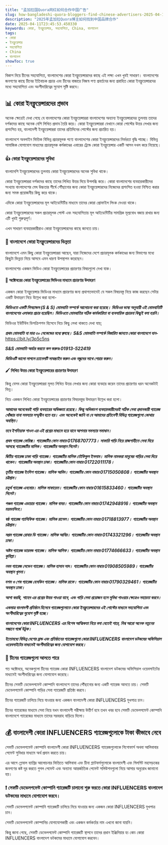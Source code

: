```yaml
---
title: "孟加拉国Quora网红如何合作中国广告"
slug: how-bangladeshi-quora-bloggers-find-chinese-advertisers-2025-04-11
description: "2025年孟加拉Quora博主如何找到中国品牌合作"
date: 2025-04-11T23:45:53.450330
keywords: কোরা, ইনফ্লুয়েন্সার, সহযোগিতা, China, বাংলাদেশ
tags:
- কোরা
- ইনফ্লুয়েন্সার
- সহযোগিতা
- China
- বাংলাদেশ
showToc: true
---
```


বিকাশ নিয়ে চীনের সহযোগিতা, বাংলাদেশের কোরা ইনফ্লুয়েন্সারদের কাছে এই লক্ষ্য এখন খুবই সাধারণ। বাংলাদেশের জনগণের কাছে চীনের ইতিবাচক প্রচার এবং চীনের বাজারে নিজস্ব পণ্য প্রবর্তনের জন্য প্রবাহিত কোরা ইনফ্লুয়েন্সারদের মধ্যে সহযোগিতা এবং অংশীদারিত্বের সুযোগ সৃষ্টি করবে। 

## 📊 কোরা ইনফ্লুয়েন্সারদের প্রভাব

অনেক ক্ষেত্রেই দেখা গেছে যে বাংলাদেশের কোরা ইনফ্লুয়েন্সাররা বাংলাদেশের অন্যান্য ইনফ্লুয়েন্সারদের তুলনায় তাদের দর্শকদের কাছে অনেক বেশি লিখিত প্রভাব তৈরি করে। কোরা ইনফ্লুয়েন্সাররা যেখানে কোরা পোস্টের উত্তর লেখার জন্য প্রশংসিত হয়, বাংলাদেশী ইনফ্লুয়েন্সাররা তাদের প্রতিদিনের পোস্টের জন্য প্রচারিত হয়।

বাংলাদেশে অনলাইন ভিত্তিক বিভিন্ন প্রচারমূলক পণ্যে বাংলাদেশের কোরা ইনফ্লুয়েন্সারদের নির্ভরতা বৃদ্ধি পাচ্ছে। বিভিন্ন সামাজিক যোগাযোগ মাধ্যমের প্রচারমূলক কর্মকাণ্ডের এবারের ট্রেন্ডে কোরা ইনফ্লুয়েন্সার একটি আসন দখল করে নিয়েছে।

### 👍 কোরা ইনফ্লুয়েন্সারদের সুবিধা

বাংলাদেশি ইনফ্লুয়েন্সারদের তুলনায় কোরা ইনফ্লুয়েন্সারদের অনেক সুবিধা থাকে।

কোরা ইনফ্লুয়েন্সাররা দর্শকদের কাছে তাদের লিখিত উত্তর দিয়ে উপলব্ধি করে। কোরা বাংলাদেশের ব্যবহারকারীদের সংখ্যায় বাংলাদেশের মেঘ উচ্চতার শীর্ষে পৌঁছানোর জন্য কোরা ইনফ্লুয়েন্সারদের নিজেদের প্রশংসিত হওয়া নিশ্চিত করার জন্য সমস্ত প্রয়োজনীয় কিছু করে থাকে।

এদিকে কোরা ইনফ্লুয়েন্সারদের মূল আইডেন্টিটির মাধ্যমে তাদের কোরা প্রোফাইল লিংক দেওয়া থাকে। 

কোরা ইনফ্লুয়েন্সারদের সকল প্রচারমূলক পোস্ট এবং সহযোগিতায় মূল আইডেন্টিটির সামগ্রিক মূল্যবোধ বজায় রাখার জন্য এটি খুবই গুরুত্বপূর্ণ। 

এখন সাধারণ ব্যবহারকারীরাও কোরা ইনফ্লুয়েন্সারদের কাছে জানতে চায়।

### 👥 বাংলাদেশে কোরা ইনফ্লুয়েন্সারদের ভিন্নতা

বাংলাদেশে এমন কিছু কোরা ইনফ্লুয়েন্সাররা আছেন, যারা নিজেদের দেশে প্রচারমূলক কর্মকাণ্ডের জন্য বিভাগের মধ্যে কিছুটা ভিন্নতা নিয়ে আসবে এমন ধারণা উপস্থাপন করেছেন।

বাংলাদেশের একজন ভিডিও কোরা ইনফ্লুয়েন্সারের প্রচারণার বিষয়গুলো দেখা যাক।

#### 🎥 অক্টোবরের কোরা ইনফ্লুয়েন্সারের ভিডিওর মাধ্যমে প্রচারণার উদাহরণ

একজন কোরা ইনফ্লুয়েন্সার ভিডিওর মাধ্যমে প্রচারণার জন্য প্রথাগতভাবেই যে সকল বিষয়বস্তু নিয়ে কাজ করছেন সেটার একটি উদাহরণ নিচে উল্লেখ করা হলো-

***ভিডিওতে একটি সিঅ্যান্ডস (S & S) মোমবাতি সম্পর্কে আলোচনা করা হয়েছে। ভিডিওর ভাষ্য অনুযায়ী এই মোমবাতিটি বাংলাদেশের এলাকায় প্রচার হয়েছিল। ভিডিওতে মোমবাতির সঠিক কার্যকারিতা বা ব্যবসায়িক প্রচারনা কিছুই বলা হয়নি।***


ভিডিওর ইউটিউব ডিসক্রিপশন হিসেবে নিচে কিছু লেখা থাকতে দেখা যায়;

***প্রথম মোমবাতি যা মাত্র ৩০ সেকেন্ডের মধ্যে জ্বলছে।***
***S&S মোমবাতি সম্পর্কে বিস্তারিত জানতে কোরা বাংলাদেশে যান-*** 
https://bit.ly/3p5c5ns

***S&S মোমবাতি অর্ডার করতে কল করুনঃ 01913-522419***

***ভিডিওটি ভালো লাগলে চ্যানেলটি সাবস্ক্রাইব করুন এবং বন্ধুদের সাথে শেয়ার করুন।***

#### 🖌 লিখিত উত্তর কোরা ইনফ্লুয়েন্সারের প্রচারণার উদাহরণ

কিন্তু যেসব কোরা ইনফ্লুয়েন্সাররা মূলত লিখিত উত্তর লেখার জন্য কোরা ব্যবহার করেন তাদের প্রচারণার ধরন অনেকটাই ভিন্ন।

নিচে একজন লিখিত কোরা ইনফ্লুয়েন্সারের প্রচারণার বিষয়বস্তুর উদাহরণ উল্লেখ করা হলো।

***আমাদের অনেকেরই গাড়ি ব্যবহারের অভিজ্ঞতা রয়েছে। কিন্তু অধিকাংশ ব্যবহারকারীদেরই সঠিক সেবা প্রদানকারী গ্যারেজ খোঁজার নানা সমস্যার সম্মুখীন হতে হয়। এবং অনেকেই জানি না যে আমাদের প্রতিবেশী বিভিন্ন গ্যারেজগুলো কোথায় অবস্থিত।***

***তবে ইশতিয়াক শাওন এর এই প্রশ্নের মাধ্যমে হয়ে যাবে আপনার সমস্যার সমাধান।***

***প্রথম গ্যারেজ ফেরিক্স। গ্যারেজটির ফোন নাম্বার 01768707773। সাফারি গাড়ি নিয়ে রাজশাহীতে সেবা দিয়ে আসছে গ্যারেজটির মালিক। গ্যারেজটির অবস্থান সিলেট।***

***দ্বিতীয় গ্যারেজ ঢাকা গাড়ি গ্যারেজ। গ্যারেজটির মালিক তৌফিকুল ইসলাম। মালিক নামকরা মানুষের গাড়ির সেবা দিয়ে থাকেন। গ্যারেজটির অবস্থান ঢাকা। গ্যারেজটির ফোন নাম্বার 01722011178।***

***তৃতীয় গ্যারেজ ইংলিশ গ্যারেজ। মালিক আবিদ। গ্যারেজটির ফোন নাম্বার 01715050808। গ্যারেজটির অবস্থান চট্টগ্রাম।***

***চতুর্থ গ্যারেজ এনমোর। মালিক সাফায়েত। গ্যারেজটির ফোন নাম্বার 01615833460। গ্যারেজটির অবস্থান সিলেট।***

***পঞ্চম গ্যারেজ এডায়ার গ্যারেজ। মালিক বাবর। গ্যারেজটির ফোন নাম্বার 01742948916। গ্যারেজটির অবস্থান ময়মনসিংহ।***

***ষষ্ঠ গ্যারেজ প্যাসিফিক গ্যারেজ। মালিক রাসেল। গ্যারেজটির ফোন নাম্বার 01718813977। গ্যারেজটির অবস্থান চট্টগ্রাম।***

***সপ্তম গ্যারেজ রোবার ডি গ্যারেজ। মালিক আবির। গ্যারেজটির ফোন নাম্বার 01743321296। গ্যারেজটির অবস্থান ঢাকা।***

***অষ্টম গ্যারেজ ডায়মন্ড গ্যারেজ। মালিক আলিফ। গ্যারেজটির ফোন নাম্বার 01774666633। গ্যারেজটির অবস্থান কুমিল্লা।***

***নবম গ্যারেজ সেভেন গ্যারেজ। মালিক হাসান সাদ। গ্যারেজটির ফোন নাম্বার 01908505989। গ্যারেজটির অবস্থান খুলনা।***

***দশম ও শেষ গ্যারেজ হেসকিন গ্যারেজ। মালিক রাফে। গ্যারেজটির ফোন নাম্বার 01790329461। গ্যারেজটির অবস্থান ঢাকা।***

***আশা করছি, শাহেদ এর প্রশ্নের উত্তর পাওয়া যাবে, এবং গাড়ি সেবা প্রয়োজন হলে সুবিধা পাওয়ার ক্ষেত্রেও সহায়তা করবে।***



***একমাত্র বাংলাদশী প্রতিষ্ঠান হিসেবে গ্যারেজগুলোতে কোরা ইনফ্লুয়েন্সারদের এই পোস্টের মাধ্যমে সহযোগিতা এবং অংশীদারিত্বের সুযোগ সৃষ্টি হচ্ছে।***


***বাংলাদেশের কোরা INFLUENCERS এর বিশেষ আত্মিকতা নিয়ে বলা যেতেই পারে, বিশ্ব আরো অনেক নতুনের সন্ধানে গর্জে উঠুক।***


***ইতোমধ্যে বিভিন্ন দেশের ব্রান্ড এবং প্রতিষ্ঠানের গ্যারেজগুলো কোরা INFLUENCERS বাংলাদেশ ডটকমের অফিসিয়াল ওয়েবসাইটের মাধ্যমেই অংশীদারিত্বের জন্য যোগাযোগ করছে।***


### 🔗 চীনের গ্যারেজগুলো আসতে পারে

গত অক্টোবরে, অনেকগুলো চীনের গ্যারেজ কোরা INFLUENCERS বাংলাদেশ ডটকমের অফিসিয়াল ওয়েবসাইটের মাধ্যমেই অংশীদারিত্বের জন্য যোগাযোগ করেছে।

চীনের সেফটি ডেভেলপমেন্ট কোম্পানি বাংলাদেশে তাদের পৌঁছানোর জন্য একটি গ্যারেজ আনতে চায়। সেফটি ডেভেলপমেন্ট কোম্পানি গাড়ির সেবা গ্যারেজটি প্রতিষ্ঠা করবে। 

চীনের গ্যারেজটি চালিয়ে নিয়ে যাওয়ার জন্য একজন বাংলাদেশী কোরা INFLUENCERS মুখপাত্র চান।

চীনের গ্যারেজের মাধ্যমে সেবা নিয়ে যখন বাংলাদেশী পরীক্ষায় উত্তীর্ণ হবে তখন খবর হবে সেফটি ডেভেলপমেন্ট কোম্পানি বাংলাদেশে গ্যারেজের মাধ্যমে তাদের সরবরাহ বাড়িয়ে দিলো। 

## 💰 বাংলাদেশী কোরা INFLUENCERS গ্যারেজগুলোকে টাকা কীভাবে নেবে 

সেফটি ডেভেলপমেন্ট কোম্পানি বাংলাদেশী কোরা INFLUENCERS গ্যারেজগুলোকে গিগোফার্স অথবা আলিবাবার পেমেন্ট সুবিধার মাধ্যমে অর্থ প্রদান করতে চায়। 

এর আগে গ্লোবাল ব্যাপ্তির আলোচনার ভিত্তিতে আলিবাবা এবং চীনা প্ল্যাটফর্মগুলোকে বাংলাদেশী এবং গিলগিট মহাসড়কের জনগণের কষ্ট দূর করতে গুগল পেমেন্ট এবং অন্যান্য আন্তর্জাতিক পেমেন্ট সলিউশনগুলো নিয়ে আসার অনুরোধ জানানো হয়।

### ❗ সেফটি ডেভেলপমেন্ট কোম্পানি গ্যারেজটি চালানো শুরু করতে কোরা INFLUENCERS বাংলাদেশ ডটকমের মাধ্যমে যোগাযোগ করবে।

সেফটি ডেভেলপমেন্ট কোম্পানি গ্যারেজটি চালিয়ে নিয়ে যাওয়ার জন্য একজন কোরা INFLUENCERS মুখপাত্র চান।

সেফটি ডেভেলপমেন্ট কোম্পানির যোগাযোগকারী এবং একজন কর্মকর্তার নাম এখনো জানা যায়নি। 

কিন্তু জানা গেছে, সেফটি ডেভেলপমেন্ট কোম্পানি গ্যারেজটি স্থাপনে তাদের প্রধান ইঞ্জিনিয়ার হং কোং কোরা INFLUENCERS বাংলাদেশ ডটকমের মাধ্যমে যোগাযোগ করবেন।